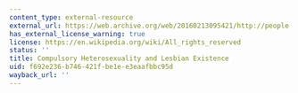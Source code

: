 ```yaml
---
content_type: external-resource
external_url: https://web.archive.org/web/20160213095421/http://people.terry.uga.edu/dawndba/4500compulsoryhet.htm
has_external_license_warning: true
license: https://en.wikipedia.org/wiki/All_rights_reserved
status: ''
title: Compulsory Heterosexuality and Lesbian Existence
uid: f692e236-b746-421f-be1e-e3eaafbbc95d
wayback_url: ''
---
```

